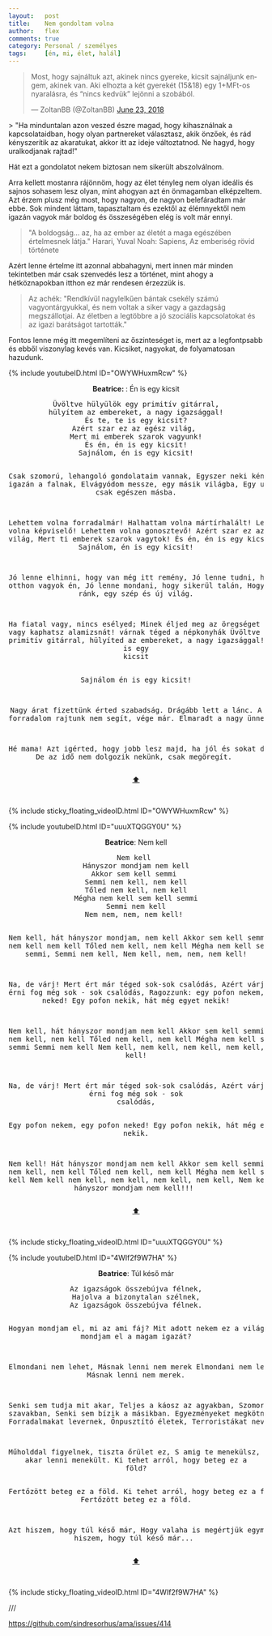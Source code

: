 ```yaml
---
layout:   post
title:    Nem gondoltam volna
author:   flex
comments: true
category: Personal / személyes
tags:     [én, mi, élet, halál]
---
```


<div class="rightbox" style="margin-left: 1%; margin-top: .5em;"><blockquote class="twitter-tweet" data-lang="en"><p lang="hu" dir="ltr">Most, hogy sajnáltuk azt, akinek nincs gyereke, kicsit sajnáljunk engem, akinek van. Aki elhozta a két gyerekét (15&amp;18) egy 1+MFt-os nyaralásra, és “nincs kedvük” lejönni a szobából.</p>&mdash; ZoltanBB (@ZoltanBB) <a href="https://twitter.com/ZoltanBB/status/1010510787562168326?ref_src=twsrc%5Etfw">June 23, 2018</a></blockquote></div>
<script async src="https://platform.twitter.com/widgets.js" charset="utf-8"></script>
> "Ha minduntalan azon veszed észre magad, hogy kihasználnak a kapcsolataidban, hogy olyan partnereket választasz, akik önzőek, és rád kényszerítik az akaratukat, akkor itt az ideje változtatnod. Ne hagyd, hogy uralkodjanak rajtad!"

Hát ezt a gondolatot nekem biztosan nem sikerült abszolválnom.

Arra kellett mostanra rájönnöm, hogy az élet tényleg nem olyan ideális és sajnos sohasem lesz olyan, mint ahogyan azt én önmagamban elképzeltem. Azt érzem plusz még most, hogy nagyon, de nagyon belefáradtam már ebbe. Sok mindent láttam, tapasztaltam és ezektől az élémnyektől nem igazán vagyok már boldog és összeségében elég is volt már ennyi.

> "A boldogság... az, ha az ember az életét a maga egészében értelmesnek látja." Harari, Yuval Noah: Sapiens, Az emberiség rövid története

Azért lenne értelme itt azonnal abbahagyni, mert innen már minden tekintetben már csak szenvedés lesz a történet, mint ahogy a hétköznapokban itthon ez már rendesen érzezzük is.

> Az achék: "Rendkívül nagylelkűen bántak csekély számú vagyontárgyukkal, és nem voltak a siker vagy a gazdagság megszállotjai. Az életben a legtöbbre a jó szociális kapcsolatokat és az igazi barátságot tartották."

Fontos lenne még itt megemlíteni az őszinteséget is, mert az a legfontpsabb és ebből viszonylag kevés van. Kicsiket, nagyokat, de folyamatosan hazudunk.

{% include youtubeID.html ID="OWYWHuxmRcw" %}

<a id="top"></a>
<div id="lyrics_OWYWHuxmRcw"><div class="lyricsheader" style=""><p><center><b>Beatrice: </b>: Én is egy kicsit</center></p></div>

<center><pre>
Üvöltve hülyülök egy primitív gitárral,
hülyítem az embereket, a nagy igazsággal!
És te, te is egy kicsit?
Azért szar ez az egész világ, 
Mert mi emberek szarok vagyunk!
És én, én is egy kicsit!
Sajnálom, én is egy kicsit!

Csak szomorú, lehangoló gondolataim vannak,
Egyszer neki kéne menni igazán a falnak,
Elvágyódom messze, egy másik világba,
Egy ugyanilyenbe, csak egészen másba.

Lehettem volna forradalmár!
Halhattam volna mártírhalált!
Lehettem volna képviselő!
Lehettem volna gonosztevő!
Azért szar ez az egész világ, 
Mert ti emberek szarok vagytok!
És én, én is egy kicsit!
Sajnálom, én is egy kicsit!

Jó lenne elhinni, hogy van még itt remény,
Jó lenne tudni, hogy otthon vagyok én,
Jó lenne mondani, hogy sikerül talán,
Hogy vár még ránk, egy szép és új világ.

Ha fiatal vagy, nincs esélyed;
Minek éljed meg az öregséget
Ha öreg vagy kaphatsz alamizsnát!
várnak téged a népkonyhák
Üvöltve hülyülsz egy primitív gitárral,
hülyíted az embereket, a nagy igazsággal!
És én, én is egy kicsit<div id="sticky_floating_video_end_OWYWHuxmRcw" style="display: inline;"></div>
Sajnálom én is egy kicsit!

Nagy árat fizettünk érted szabadság.
Drágább lett a lánc.
A forradalom rajtunk nem segít, vége már.
Elmaradt a nagy ünnep.

Hé mama! Azt igérted, hogy jobb lesz majd,
ha jól és sokat dolgozunk.
De az idő nem dolgozik nekünk, 
csak megöregít.
</pre>
<a href="#top">⬆</a></center></div>

<br>

{% include sticky_floating_videoID.html ID="OWYWHuxmRcw" %}

{% include youtubeID.html ID="uuuXTQGGY0U" %}

<a id="top2"></a>
<div id="lyrics_uuuXTQGGY0U"><div class="lyricsheader" style=""><p><center><b>Beatrice</b>: Nem kell</center></p></div>

<center><pre>
Nem kell 
Hányszor mondjam nem kell
Akkor sem kell semmi 
Semmi nem kell, nem kell
Tőled nem kell, nem kell
Mégha nem kell sem kell semmi
Semmi nem kell
Nem nem, nem, nem kell! 

Nem kell, hát hányszor mondjam, nem kell
Akkor sem kell semmi
Semmi nem kell nem kell
Tőled nem kell, nem kell
Mégha nem kell sem kell semmi,
Semmi nem kell,
Nem kell, nem, nem, nem kell! 

Na, de várj! 
Mert ért már téged sok-sok csalódás,
Azért várj! 
Mert érni fog még sok - sok csalódás,
Ragozzunk: egy pofon nekem, egy pofon neked!
Egy pofon nekik, hát még egyet nekik!

Nem kell, hát hányszor mondjam nem kell
Akkor sem kell semmi
Semmi nem kell, nem kell
Tőled nem kell, nem kell
Mégha nem kell sem kell semmi
Semmi nem kell
Nem kell, nem kell, nem kell, nem kell, 
Nem kell! 

Na, de várj! 
Mert ért már téged sok-sok csalódás,
Azért várj! 
Mert érni fog még sok - sok csalódás,<div id="sticky_floating_video_end_uuuXTQGGY0U" style="display: inline;"></div>
Egy pofon nekem, egy pofon neked!
Egy pofon nekik, hát még egyet nekik.

Nem kell!
Hát hányszor mondjam nem kell
Akkor sem kell semmi
Semmi nem kell, nem kell
Tőled nem kell, nem kell
Mégha nem kell sem kell nem kell
Nem kell nem kell, nem kell, nem kell, nem kell, 
Nem kell, hát hányszor mondjam nem kell!!!
</pre>
<a href="#top2">⬆</a></center></div>

<br>

{% include sticky_floating_videoID.html ID="uuuXTQGGY0U" %}

{% include youtubeID.html ID="4WIf2f9W7HA" %}

<a id="top3"></a>
<div id="lyrics_4WIf2f9W7HA"><div class="lyricsheader" style=""><p><center><b>Beatrice</b>: Túl késő már</center></p></div>

<center><pre>
Az igazságok összebújva félnek,
Hajolva a bizonytalan szélnek,
Az igazságok összebújva félnek.

Hogyan mondjam el, mi az ami fáj?
Mit adott nekem ez a világ?
Hogyan mondjam el a magam igazát?

Elmondani nem lehet,
Másnak lenni nem merek
Elmondani nem lehet,
Másnak lenni nem merek.

Senki sem tudja mit akar,
Teljes a káosz az agyakban,
Szomorúság a szavakban,
Senki sem bízik a másikban.
Egyezményeket megkötnek,
Forradalmakat levernek,
Őnpusztító életek,
Terroristákat nevelnek.

Műholddal figyelnek, tiszta őrület ez,
S amig te menekülsz,
Más itt akar lenni menekült.
Ki tehet arról, hogy beteg ez a föld?<div id="sticky_floating_video_end_4WIf2f9W7HA" style="display: inline;"></div>
Fertőzött beteg ez a föld.
Ki tehet arról, hogy beteg ez a föld?
Fertőzött beteg ez a föld.

Azt hiszem, hogy túl késő már,
Hogy valaha is megértjük egymást,
Azt hiszem, hogy túl késő már...
</pre>
<a href="#top3">⬆</a></center></div>

<br>

{% include sticky_floating_videoID.html ID="4WIf2f9W7HA" %}

///

https://github.com/sindresorhus/ama/issues/414